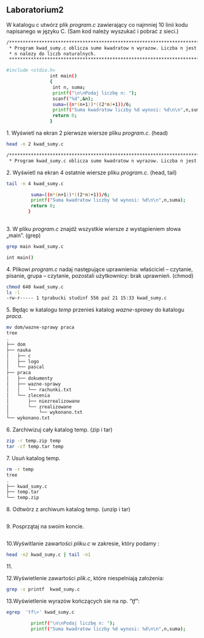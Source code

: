 ## Laboratorium2

W katalogu c utwórz plik *program.c* zawierający co najmniej 10 linii kodu napisanego w języku C. (Sam kod należy wyszukać i pobrać z sieci.)

```sh
/**********************************************************************************************
 * Program kwad_sumy.c oblicza sume kwadratow n wyrazow. Liczba n jest podawana z klawiatury. *
 * n nalezy do liczb naturalnych.                                                             *
 **********************************************************************************************/

#include <stdio.h>
                int main()
                {
                 int n, suma;
                 printf("\n\nPodaj liczbę n: ");
                 scanf("%d",&n);
                 suma=((n*(n+1))*((2*n)+1))/6;
                 printf("Suma kwadratow liczby %d wynosi: %d\n\n",n,suma);
                 return 0;
                }


```


1\. Wyświetl na ekran 2 pierwsze wiersze pliku *program.c*. (head)
```sh
head -n 2 kwad_sumy.c 

/**********************************************************************************************
 * Program kwad_sumy.c oblicza sume kwadratow n wyrazow. Liczba n jest podawana z klawiatury. *

```

2\. Wyświetl na ekran 4 ostatnie wiersze pliku *program.c*. (head, tail)
```sh
tail -n 4 kwad_sumy.c

		 suma=((n*(n+1))*((2*n)+1))/6;
		 printf("Suma kwadratow liczby %d wynosi: %d\n\n",n,suma);
		 return 0;
		}
		
```

3\. W pliku *program.c* znajdź wszystkie wiersze z wystąpieniem słowa „main”. (grep)
```sh
grep main kwad_sumy.c

int main()
```

4\. Plikowi *program.c* nadaj następujące uprawnienia: właściciel – czytanie, pisanie, grupa – czytanie, 
    pozostali użytkownicy: brak uprawnień. (chmod)
```sh
chmod 640 kwad_sumy.c 
ls -l
-rw-r----- 1 tprabucki studinf 556 paź 21 15:33 kwad_sumy.c

```

5\. Będąc w katalogu *temp* przenieś katalog *wazne-sprawy* do katalogu *praca*.
```sh
mv dom/wazne-sprawy praca
tree
.
├── dom
├── nauka
│   ├── c
│   ├── logo
│   └── pascal
├── praca
│   ├── dokumenty
│   ├── wazne-sprawy
│   │   └── rachunki.txt
│   └── zlecenia
│       ├── niezrealizowane
│       └── zrealizowane
│           └── wykonano.txt
└── wykonano.txt

```

6\. Zarchiwizuj cały katalog temp. (zip i tar)
```sh
zip -r temp.zip temp
tar -cf temp.tar temp

```

7\. Usuń katalog temp.
```sh
rm -r temp
tree
.
├── kwad_sumy.c
├── temp.tar
└── temp.zip
```

8\. Odtwórz z archiwum katalog temp. (unzip i tar)
```sh

```

9\. Posprzątaj na swoim koncie.
```sh

```
10\.Wyświtlanie zawartości *pliku.c* w zakresie, który podamy :
```sh
head -n2 kwad_sumy.c | tail -n1
```
11\.

12\.Wyświetlenie zawartości *plik.c*, które niespelniają założenia:
```sh
grep -v printf  kwad_sumy.c
```
13\.Wyświetlenie wyrazów kończących sie na np. *"tf"*:
```sh
egrep  'tf\>' kwad_sumy.c 

		 printf("\n\nPodaj liczbę n: ");
		 printf("Suma kwadratow liczby %d wynosi: %d\n\n",n,suma);

```
